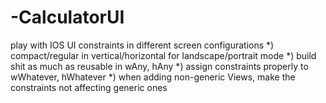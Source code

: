 # -CalculatorUI
play with IOS UI constraints in different screen configurations
*) compact/regular in vertical/horizontal for landscape/portrait mode
*) build shit as much as reusable in wAny, hAny
*) assign constraints properly to wWhatever, hWhatever
*) when adding non-generic Views, make the constraints not affecting generic ones
